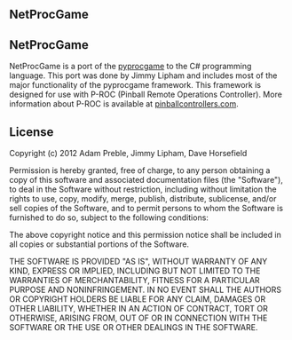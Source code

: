 ﻿## NetProcGame

## NetProcGame

NetProcGame is a port of the [pyprocgame](http://www.github.com/preble/pyprocgame) to the C# programming language. This port was done by Jimmy Lipham and includes most of the major functionality of the pyprocgame framework. This framework is designed for use with P-ROC (Pinball Remote Operations Controller). More information about P-ROC is available at [pinballcontrollers.com](http://pinballcontrollers.com/).

## License

Copyright (c) 2012 Adam Preble, Jimmy Lipham, Dave Horsefield

Permission is hereby granted, free of charge, to any person obtaining a copy
of this software and associated documentation files (the "Software"), to deal
in the Software without restriction, including without limitation the rights
to use, copy, modify, merge, publish, distribute, sublicense, and/or sell
copies of the Software, and to permit persons to whom the Software is
furnished to do so, subject to the following conditions:

The above copyright notice and this permission notice shall be included in
all copies or substantial portions of the Software.

THE SOFTWARE IS PROVIDED "AS IS", WITHOUT WARRANTY OF ANY KIND, EXPRESS OR
IMPLIED, INCLUDING BUT NOT LIMITED TO THE WARRANTIES OF MERCHANTABILITY,
FITNESS FOR A PARTICULAR PURPOSE AND NONINFRINGEMENT. IN NO EVENT SHALL THE
AUTHORS OR COPYRIGHT HOLDERS BE LIABLE FOR ANY CLAIM, DAMAGES OR OTHER
LIABILITY, WHETHER IN AN ACTION OF CONTRACT, TORT OR OTHERWISE, ARISING FROM,
OUT OF OR IN CONNECTION WITH THE SOFTWARE OR THE USE OR OTHER DEALINGS IN
THE SOFTWARE.